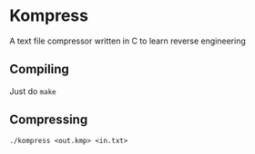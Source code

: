 Kompress
========

A text file compressor written in C to learn reverse engineering

Compiling
---------

Just do `make`

Compressing
-----------

```
./kompress <out.kmp> <in.txt>
```
